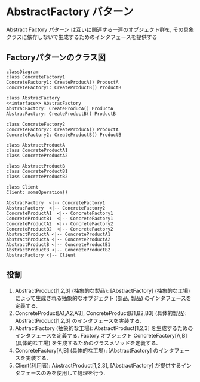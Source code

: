 # AbstractFactory パターン
Abstract Factory パターン は互いに関連する一連のオブジェクト群を, その具象クラスに依存しないで生成するためのインタフェースを提供する

## Factoryパターンのクラス図
```mermaid
classDiagram
class ConcreteFactory1
ConcreteFactory1: CreateProducA() ProductA
ConcreteFactory1: CreateProductB() ProductB

class AbstracFactory
<<interface>> AbstracFactory
AbstracFactory: CreateProducA() ProductA
AbstracFactory: CreateProductB() ProductB

class ConcreteFactory2
ConcreteFactory2: CreateProducA() ProductA
ConcreteFactory2: CreateProductB() ProductB

class AbstractProductA
class ConcreteProductA1
class ConcreteProductA2

class AbstractProductB
class ConcreteProductB1
class ConcreteProductB2

class Client
Client: someOperation()

AbstracFactory  <|-- ConcreteFactory1
AbstracFactory  <|-- ConcreteFactory2
ConcreteProductA1  <|-- ConcreteFactory1
ConcreteProductB1  <|-- ConcreteFactory1
ConcreteProductA2  <|-- ConcreteFactory2
ConcreteProductB2  <|-- ConcreteFactory2
AbstractProductA <|-- ConcreteProductA1
AbstractProductA <|-- ConcreteProductA2
AbstractProductB <|-- ConcreteProductB1
AbstractProductB <|-- ConcreteProductB2
AbstracFactory <|-- Client
```

## 役割
1. AbstractProduct[1,2,3] (抽象的な製品):
[AbstractFactory] (抽象的な工場) によって生成される抽象的なオブジェクト (部品, 製品) のインタフェースを定義する.
2. ConcreteProduct[A1,A2,A3], ConcreteProduct[B1,B2,B3] (具体的製品):
AbstractProduct[1,2,3] のインタフェースを実装する.
3. AbstractFactory (抽象的な工場):
AbstractProduct[1,2,3] を生成するためのインタフェースを定義する. Factory オブジェクト ConcreteFactory[A,B] (具体的な工場) を生成するためのクラスメソッドを定義する.
4. ConcreteFactory[A,B] (具体的な工場):
[AbstractFactory] のインタフェースを実装する.
5. Client(利用者):
AbstractProduct[1,2,3], [AbstractFactory] が提供するインタフェースのみを使用して処理を行う.
